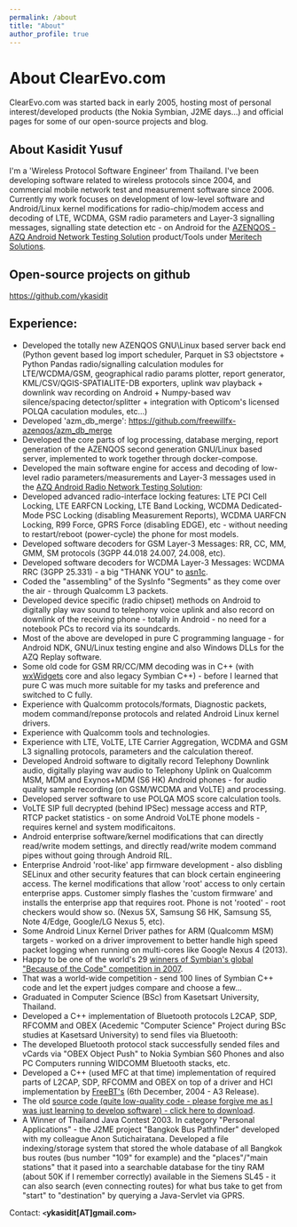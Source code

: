 ```yaml
---
permalink: /about
title: "About"
author_profile: true
---
```


About ClearEvo.com
=====

ClearEvo.com was started back in early 2005, hosting most of personal interest/developed products (the Nokia Symbian, J2ME days...) and official pages for some of our open-source projects and blog.


About Kasidit Yusuf
-------------------

I'm a 'Wireless Protocol Software Engineer' from Thailand. I've been developing software related to wireless protocols since 2004, and commercial mobile network test and measurement software since 2006. Currently my work focuses on development of low-level software and Android/Linux kernel modifications for radio-chip/modem access and decoding of LTE, WCDMA, GSM radio parameters and Layer-3 signalling messages, signalling state detection etc - on Android for the [AZENQOS - AZQ Android Network Testing Solution](http://www2.azenqos.com) product/Tools under [Meritech Solutions](https://meritechsolutions.com).

Open-source projects on github
------------------------------

<https://github.com/ykasidit>


Experience:
-----------

- Developed the totally new AZENQOS GNU\Linux based server back end (Python gevent based log import scheduler, Parquet in S3 objectstore + Python Pandas radio/signalling calculation modules for LTE/WCDMA/GSM, geographical radio params plotter, report generator, KML/CSV/QGIS-SPATIALITE-DB exporters, uplink wav playback + downlink wav recording on Android + Numpy-based wav silence/spacing detector/splitter + integration with Opticom's licensed POLQA caculation modules, etc...)
- Developed 'azm_db_merge': <https://github.com/freewillfx-azenqos/azm_db_merge>
- Developed the core parts of log processing, database merging, report generation of the AZENQOS second generation GNU/Linux based server, implemented to work together through docker-compose.
- Developed the main software engine for access and decoding of low-level radio parameters/measurements and Layer-3 messages used in the [AZQ Android Radio Network Testing Solution](http://www.azenqos.com/):
- Developed advanced radio-interface locking features: LTE PCI Cell Locking, LTE EARFCN Locking, LTE Band Locking, WCDMA Dedicated-Mode PSC Locking (disabling Measurement Reports), WCDMA UARFCN Locking, R99 Force, GPRS Force (disabling EDGE), etc - without needing to restart/reboot (power-cycle) the phone for most models.
- Developed software decoders for GSM Layer-3 Messages: RR, CC, MM, GMM, SM protocols (3GPP 44.018 24.007, 24.008, etc).
- Developed software decoders for WCDMA Layer-3 Messages: WCDMA RRC (3GPP 25.331) - a big "THANK YOU" to [asn1c](http://lionet.info/asn1c/blog/).
- Coded the "assembling" of the SysInfo "Segments" as they come over the air - through Qualcomm L3 packets.
- Developed device specific (radio chipset) methods on Android to digitally play wav sound to telephony voice uplink and also record on downlink of the receiving phone - totally in Android - no need for a notebook PCs to record via its soundcards. 
- Most of the above are developed in pure C programming language - for Android NDK, GNU/Linux testing engine and also Windows DLLs for the AZQ Replay software.
- Some old code for GSM RR/CC/MM decoding was in C++ (with [wxWidgets](http://www.wxwidgets.org/) core and also legacy Symbian C++) - before I learned that pure C was much more suitable for my tasks and preference and switched to C fully.
- Experience with Qualcomm protocols/formats, Diagnostic packets, modem command/reponse protocols and related Android Linux kernel drivers.
- Experience with Qualcomm tools and technologies.
- Experience with LTE, VoLTE, LTE Carrier Aggregation, WCDMA and GSM L3 signalling protocols, parameters and the calculation thereof.
- Developed Android software to digitally record Telephony Downlink audio, digitally playing wav audio to Telephony Uplink on Qualcomm MSM, MDM and Exynos+MDM (S6 HK) Android phones - for audio quality sample recording (on GSM/WCDMA and VoLTE) and processing.
- Developed server software to use POLQA MOS score calculation tools.
- VoLTE SIP full decrypted (behind IPSec) message access and RTP, RTCP packet statistics - on some Android VoLTE phone models - requires kernel and system modificaitons.
- Android enterprise software/kernel modifications that can directly read/write modem settings, and directly read/write modem command pipes without going through Android RIL.
- Enterprise Android 'root-like' app firmware development - also disbling SELinux and other security features that can block certain engineering access. The kernel modifications that allow 'root' access to only certain enterprise apps. Customer simply flashes the 'custom firmware' and installs the enterprise app that requires root. Phone is not 'rooted' - root checkers would show so. (Nexus 5X, Samsung S6 HK, Samsung S5, Note 4/Edge, Google/LG Nexus 5, etc).
- Some Android Linux Kernel Driver pathes for ARM (Qualcomm MSM) targets - worked on a driver improvement to better handle high speed packet logging when running on multi-cores like Google Nexus 4 (2013).
- Happy to be one of the world's 29 [winners of Symbian's global "Because of the Code" competition in 2007](symbian_because_of_the_code_2007_winners.pdf).
- That was a world-wide competition - send 100 lines of Symbian C++ code and let the expert judges compare and choose a few...
- Graduated in Computer Science (BSc) from Kasetsart University, Thailand.
- Developed a C++ implementation of Bluetooth protocols L2CAP, SDP, RFCOMM and OBEX (Acedemic "Computer Science" Project during BSc studies at Kasetsard University) to send files via Bluetooth:
- The developed Bluetooth protocol stack successfully sended files and vCards via "OBEX Object Push" to Nokia Symbian S60 Phones and also PC Computers running WIDCOMM Bluetooth stacks, etc.
- Developed a C++ (used MFC at that time) implementation of required parts of L2CAP, SDP, RFCOMM and OBEX on top of a driver and HCI implementation by [FreeBT's](http://www.freebt.net/) (6th December, 2004 - A3 Release).
- The old [source code (quite low-quality code - please forgive me as I was just learning to develop software) - click here to download](kasidit_cs_bsc_BTServerLIB_l2cap_sdp_rfcomm_obex_implementation.zip).
- A Winner of Thailand Java Contest 2003. In category "Personal Applications" - the J2ME project "Bangkok Bus Pathfinder" developed with my colleague Anon Sutichairatana. Developed a file indexing/storage system that stored the whole database of all Bangkok bus routes (bus number "109" for example) and the "places"/"main stations" that it pased into a searchable database for the tiny RAM (about 50K if I remember correctly) available in the Siemens SL45 - it can also search (even connecting routes) for what bus take to get from "start" to "destination" by querying a Java-Servlet via GPRS.

Contact: **`<`ykasidit[AT]gmail.com`>`**
